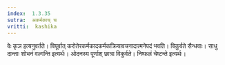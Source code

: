 ```yaml
---
index:  1.3.35
sutra:  अकर्मकाच् च
vritti:  kashika 
---
```


वेः कृञ इत्यनुवर्तते। विपूर्वात् करोतेरकर्मकादकर्मकक्रियावचनादात्मनेपदं भवति। विकुर्वते सैन्धवाः। साधु दान्ताः शोभनं वल्गन्ति इत्यर्थः। ओदनस्य पूर्णाश् छात्रा विकुर्वते। निष्फलं चेष्टन्ते इत्यर्थः।

